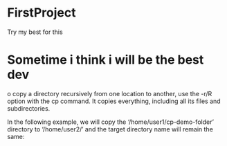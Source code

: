 # FirstProject

Try my best for this

# Sometime i think i will be the best dev 

o copy a directory recursively from one location to another, 
use the -r/R option with the cp command. It copies everything, 
including all its files and subdirectories.

In the following example, we will copy 
the ‘/home/user1/cp-demo-folder’ directory to ‘/home/user2/’ 
and the target directory name will remain the same:
